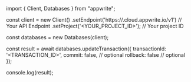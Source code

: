 import { Client, Databases } from "appwrite";

const client = new Client()
    .setEndpoint('https://<REGION>.cloud.appwrite.io/v1') // Your API Endpoint
    .setProject('<YOUR_PROJECT_ID>'); // Your project ID

const databases = new Databases(client);

const result = await databases.updateTransaction({
    transactionId: '<TRANSACTION_ID>',
    commit: false, // optional
    rollback: false // optional
});

console.log(result);
